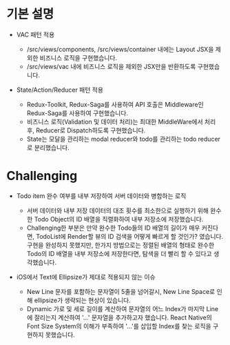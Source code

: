 # 기본 설명

- VAC 패턴 적용
   - /src/views/components, /src/views/container 내에는 Layout JSX을 제외한 비즈니스 로직을 구현했습니다.
   - /src/views/vac 내에 비즈니스 로직을 제외한 JSX만을 반환하도록 구현했습니다.

- State/Action/Reducer 패턴 적용
   - Redux-Toolkit, Redux-Saga를 사용하여 API 호출은 Middleware인 Redux-Saga를 사용하여 구현했습니다.
   - 비즈니스 로직(Validation 및 데이터 처리)는 최대한 MiddleWare에서 처리 후, Reducer로 Dispatch하도록 구현했습니다.
   - State는 모달을 관리하는 modal reducer와 todo를 관리하는 todo reducer로 분리했습니다.


# Challenging

- Todo item 완수 여부를 내부 저장하여 서버 데이터와 병합하는 로직
   - 서버 데이터와 내부 저장 데이터의 대조 횟수를 최소한으로 실행하기 위해 완수한 Todo Object의 ID 배열을 직렬화하여 내부 저장소에 저장했습니다.
   - Challenging한 부분은 만약 완수한 Todo들의 ID 배열의 길이가 매우 커진다면, TodoList에 Render할 뷰의 ID 검색을 어떻게 빠르게 할 것인가? 였습니다. 구현을 완성하지 못했지만, 한가지 방법으로는 정렬된 배열의 형태로 완수한 Todo의 ID 배열을 내부 저장소에 저장한다면, 탐색을 더 빨리 할 수 있다고 생각했습니다.

- iOS에서 Text에 Ellipsize가 제대로 적용되지 않는 이슈
   - New Line 문자를 포함하는 문자열이 5줄을 넘어갈시, New Line Space로 인해 ellipsize가 생략되는 현상이 있습니다.
   - Dynamic 가로 및 세로 길이를 계산하여 문자열의 어느 Index가 마지막 Line에 잘리는지 계산하여 '...' 문자열을 추가하고자 했습니다. React Native의 Font Size System의 이해가 부족하여 '...'를 삽입할 Index를 찾는 로직을 구현하지 못했습니다. 
